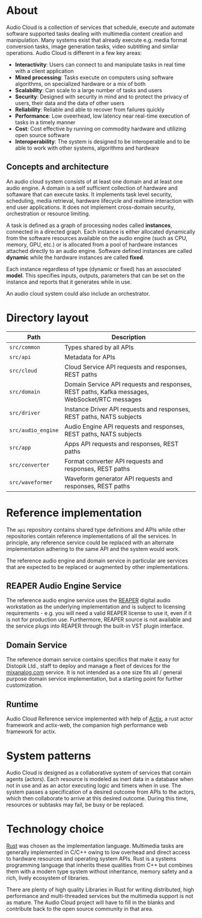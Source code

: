 # About

Audio Cloud is a collection of services that schedule, execute and automate software supported tasks dealing with
multimedia content creation and manipulation. Many systems exist that already execute e.g. media format conversion
tasks, image generation tasks, video subtitling and similar operations. Audio Cloud is different in a few key areas:

- **Interactivity**: Users can connect to and manipulate tasks in real time with a client application
- **Mixed processing**: Tasks execute on computers using software algorithms, on specialized hardware or a mix of both
- **Scalability**: Can scale to a large number of tasks and users
- **Security**: Designed with security in mind and to protect the privacy of users, their data and the data of other
  users
- **Reliability**: Reliable and able to recover from failures quickly
- **Performance**: Low oveerhead, low latency near real-time execution of tasks in a timely manner
- **Cost**: Cost effective by running on commodity hardware and utilizing open source software
- **Interoperability**: The system is designed to be interoperable and to be able to work with other systems, algorithms
  and hardware

## Concepts and architecture

An audio cloud system consists of at least one domain and at least one audio engine. A domain is a self sufficient
collection of hardware and softaware that can execute tasks. It implements task level security, scheduling, media
retrieval, hardware lifecycle and realtime interaction with end user applications. It does not implement cross-domain
security, orchestration or resource limiting.

A task is defined as a graph of processing nodes called **instances**, connected in a directed graph. Each instance is
either allocated dynamically from the software resources available on the audio engine (such as CPU, memory, GPU, etc.)
or is allocated from a pool of hardware instances attached directly to an audio engine. Software defined instances are
called **dynamic** while the hardware instances are called **fixed**.

Each instance regardless of type (dynamic or fixed) has an associated **model**. This specifies inputs, outputs,
parameters that can be set on the instance and reports that it generates while in use.

An audio cloud system could also include an orchestrator.

# Directory layout

| Path               | Description                                                                                   |
|--------------------|-----------------------------------------------------------------------------------------------|
| `src/common`       | Types shared by all APIs                                                                      |
| `src/api`          | Metadata for APIs                                                                             |
| `src/cloud`        | Cloud Service API requests and responses, REST paths                                          |
| `src/domain`       | Domain Service API requests and responses, REST paths, Kafka messages, WebSocket/RTC messages |
| `src/driver`       | Instance Driver API requests and responses, REST paths, NATS subjects                         |
| `src/audio_engine` | Audio Engine API requests and responses, REST paths, NATS subjects                            |
| `src/app`          | Apps API requests and responses, REST paths                                                   |
| `src/converter`    | Format converter API requests and responses, REST paths                                       |
| `src/waveformer`   | Waveform generator API requests and responses, REST paths                                     |

# Reference implementation

The `api` repository contains shared type definitions and APIs while other repositories contain reference
implementations of all the services. In principle, any reference service could be replaced with an alternate
implementation adhering to the same API and the system would work.

The reference audio engine and domain service in particular are services that are expected to be replaced or augmented
by other implementations.

## REAPER Audio Engine Service

The reference audio engine service uses the [REAPER](https://reaper.fm) digital audio workstation as the underlying
implementation and is subject to licensing requirements - e.g. you will need a valid REAPER license to use it, even if
it is not for production use. Furthermore, REAPER source is not available and the service plugs into REAPER through the
built-in VST plugin interface.

## Domain Service

The reference domain service contains specifics that make it easy for Distopik Ltd., staff to deploy and manage a fleet
of devices for the [mixanalog.com](https://mixanalog.com) service. It is not intended as a one size fits all / general
purpose domain service implementation, but a starting point for further customization.

## Runtime

Audio Cloud Reference service implemented with help of [Actix](https://actix.rs/), a rust actor framework and actix-web,
the companion high performance web framework for actix.

# System patterns

Audio Cloud is designed as a collaborative system of services that contain agents (actors). Each resource is modeled as
inert data in a database when not in use and as an actor executing logic and timers when in use. The system passes a
specification of a desired outcome from APIs to the actors, which then collaborate to arrive at this desired outcome.
During this time, resources or subtasks may fail, be busy or be replaced.

# Technology choice

[Rust](https://www.rust-lang.org/) was chosen as the implementation language. Multimedia tasks are generally implemented
in C/C++ owing to low overhead and direct access to hardware resources and operating system APIs. Rust is a systems
programming language that inherits these qualities from C++ but combines them with a modern type system without
inheritance, memory safety and a rich, lively ecosystem of libraries.

There are plenty of high quality Libraries in Rust for writing distributed, high performance and multi-threaded services
but the multimedia support is not as mature. The Audio Cloud project will have to fill in the blanks and contribute back
to the open source community in that area.


